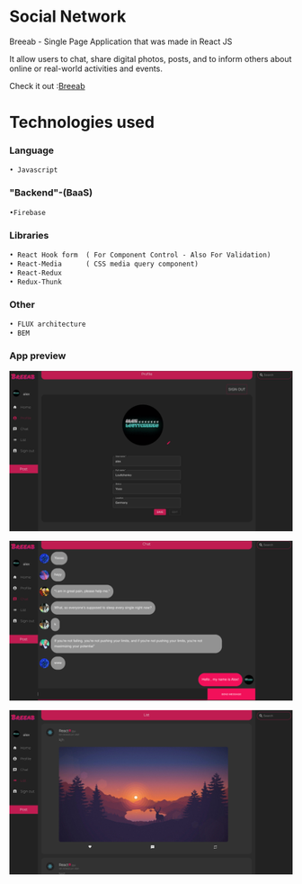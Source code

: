 # Social Network

Breeab  - Single Page Application that was made in  React JS

It allow users to chat, share digital photos, posts, and to inform others about online or real-world activities and events.


Check it out :[Breeab](https://breeab-3218f.firebaseapp.com/)


# Technologies used

### Language
    • Javascript

### "Backend"-(BaaS)
    •Firebase

### Libraries
    • React Hook form  ( For Component Control - Also For Validation)
    • React-Media      ( CSS media query component)
    • React-Redux
    • Redux-Thunk      

### Other
    • FLUX architecture
    • BEM

### App preview


![](previewProfile.png)

![](previewChat.png)

![](previewList.png)
